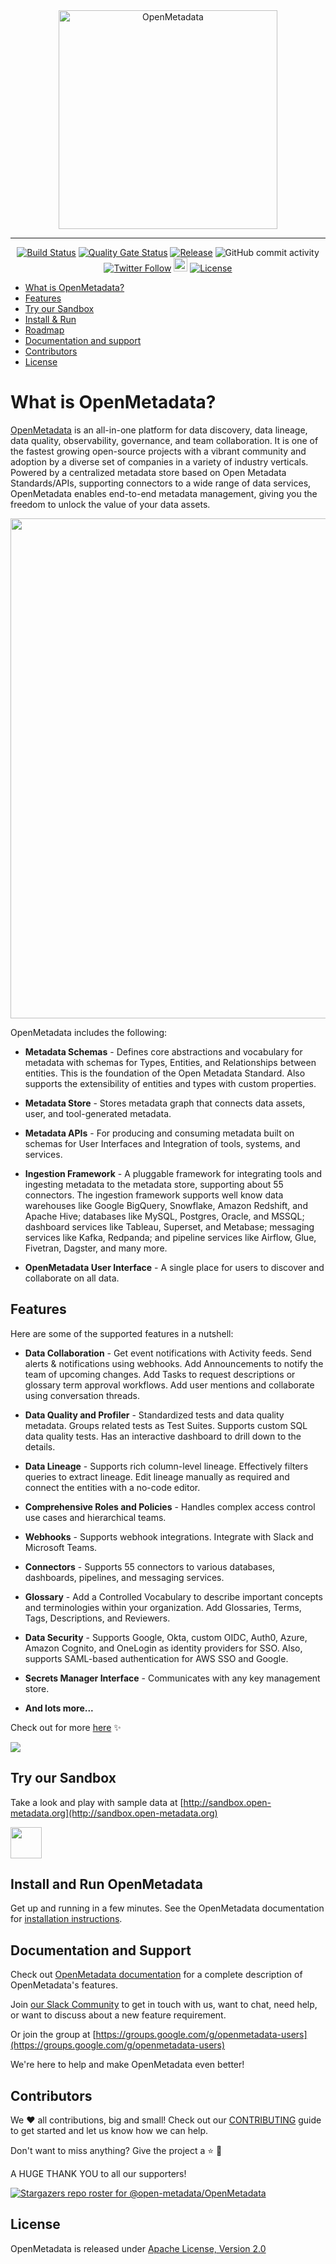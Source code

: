 <div align="center">
    <img src="./openmetadata-docs/images/readme/openmetadata-banner.png" align="center" alt="OpenMetadata" height="350"/>
  <hr />

[![Build Status](https://github.com/open-metadata/OpenMetadata/actions/workflows/maven-build.yml/badge.svg?event=push)](https://github.com/open-metadata/OpenMetadata/actions/workflows/maven-build.yml)
[![Quality Gate Status](https://sonarcloud.io/api/project_badges/measure?project=open-metadata_OpenMetadata&metric=alert_status)](https://sonarcloud.io/summary/new_code?id=open-metadata_OpenMetadata)
[![Release](https://img.shields.io/github/release/open-metadata/OpenMetadata/all.svg)](https://github.com/open-metadata/OpenMetadata/releases)
![GitHub commit activity](https://img.shields.io/github/commit-activity/m/open-metadata/OpenMetadata)
[![Twitter Follow](https://img.shields.io/twitter/follow/open_metadata?style=social)](https://twitter.com/intent/follow?screen_name=open_metadata)
<a href="https://slack.open-metadata.org/"><img src="https://img.shields.io/badge/slack-join-E01E5A?logo=slack" alt="Join us on Slack" height="22"/></a>
[![License](https://img.shields.io/github/license/open-metadata/OpenMetadata.svg)](LICENSE)

</div>

- [What is OpenMetadata?](#what-is-openmetadata )
- [Features](#features)
- [Try our Sandbox](#try-our-sandbox)
- [Install & Run](#install-and-run-openmetadata)
- [Roadmap](https://docs.open-metadata.org/overview/roadmap)
- [Documentation and support](#documentation-and-support)
- [Contributors](#contributors)
- [License](#license)

# What is OpenMetadata?
[OpenMetadata](https://open-metadata.org/) is an all-in-one platform for data discovery, data lineage, data quality, observability, governance, and team collaboration. It is one of the fastest growing open-source projects with a vibrant community and adoption by a diverse set of companies in a variety of industry verticals. Powered by a centralized metadata store based on Open Metadata Standards/APIs, supporting connectors to a wide range of data services, OpenMetadata enables end-to-end metadata management, giving you the freedom to unlock the value of your data assets.

<img src="./openmetadata-docs/images/readme/components.png" width="800">

OpenMetadata includes the following:
- **Metadata Schemas** - Defines core abstractions and vocabulary for metadata with schemas for Types, Entities, and Relationships between entities. This is the foundation of the Open Metadata Standard. Also supports the extensibility of entities and types with custom properties.

- **Metadata Store** - Stores metadata graph that connects data assets, user, and tool-generated metadata.

- **Metadata APIs** - For producing and consuming metadata built on schemas for User Interfaces and Integration of tools, systems, and services.

- **Ingestion Framework** - A pluggable framework for integrating tools and ingesting metadata to the metadata store, supporting about 55 connectors. The ingestion framework supports well know data warehouses like Google BigQuery, Snowflake, Amazon Redshift, and Apache Hive; databases like MySQL, Postgres, Oracle, and MSSQL; dashboard services like Tableau, Superset, and Metabase; messaging services like Kafka, Redpanda; and pipeline services like Airflow, Glue, Fivetran, Dagster, and many more.

- **OpenMetadata User Interface** - A single place for users to discover and collaborate on all data.

## Features
Here are some of the supported features in a nutshell:
- **Data Collaboration** - Get event notifications with Activity feeds. Send alerts & notifications using webhooks. Add Announcements to notify the team of upcoming changes. Add Tasks to request descriptions or glossary term approval workflows. Add user mentions and collaborate using conversation threads.

- **Data Quality and Profiler** - Standardized tests and data quality metadata. Groups related tests as Test Suites. Supports custom SQL data quality tests. Has an interactive dashboard to drill down to the details.

- **Data Lineage** - Supports rich column-level lineage. Effectively filters queries to extract lineage. Edit lineage manually as required and connect the entities with a no-code editor.

- **Comprehensive Roles and Policies** - Handles complex access control use cases and hierarchical teams.

- **Webhooks** - Supports webhook integrations. Integrate with Slack and Microsoft Teams.

- **Connectors** - Supports 55 connectors to various databases, dashboards, pipelines, and messaging services.

- **Glossary** - Add a Controlled Vocabulary to describe important concepts and terminologies within your organization. Add Glossaries, Terms, Tags, Descriptions, and Reviewers.

- **Data Security** - Supports Google, Okta, custom OIDC, Auth0, Azure, Amazon Cognito, and OneLogin as identity providers for SSO. Also, supports SAML-based authentication for AWS SSO and Google.

- **Secrets Manager Interface** - Communicates with any key management store.

- **And lots more...**

Check out for more [here](https://docs.open-metadata.org/overview/features) ✨

![](./openmetadata-docs/images/readme/lineage.gif)

## Try our Sandbox

Take a look and play with sample data at [http://sandbox.open-metadata.org](http://sandbox.open-metadata.org)

[<img src="./openmetadata-docs/images/readme/demo-button.png" height="50"/>](http://sandbox.open-metadata.org)


## Install and Run OpenMetadata
Get up and running in a few minutes. See the OpenMetadata documentation for [installation instructions](https://docs.open-metadata.org/deploy/local-deployment).

## Documentation and Support

Check out [OpenMetadata documentation](https://docs.open-metadata.org/) for a complete description of OpenMetadata's features.

Join [our Slack Community](https://slack.open-metadata.org/) to get in touch with us, want to chat, need help, or want to discuss about a new feature requirement.

Or join the group at [https://groups.google.com/g/openmetadata-users](https://groups.google.com/g/openmetadata-users)

We're here to help and make OpenMetadata even better!

## Contributors

We ❤️ all contributions, big and small! Check out our [CONTRIBUTING](./CONTRIBUTING.md) guide to get started and let us know how we can help.

Don't want to miss anything? Give the project a ⭐ 🚀 

A HUGE THANK YOU to all our supporters!

[![Stargazers repo roster for @open-metadata/OpenMetadata](https://reporoster.com/stars/open-metadata/OpenMetadata)](https://github.com/open-metadata/OpenMetadata/stargazers)

## License
OpenMetadata is released under [Apache License, Version 2.0](http://www.apache.org/licenses/LICENSE-2.0)
